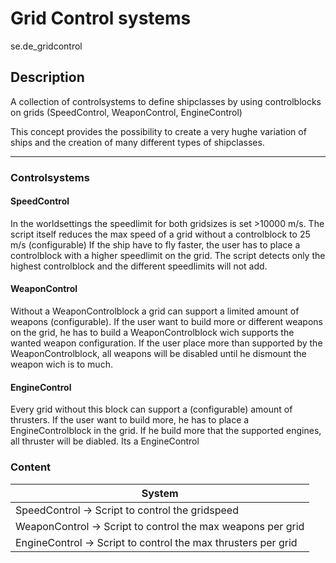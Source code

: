 Grid Control systems
============

se.de_gridcontrol 

## Description

A collection of controlsystems to define shipclasses by using controlblocks on grids 
(SpeedControl, WeaponControl, EngineControl)

This concept provides the possibility to create a very hughe variation of ships and the creation
of many different types of shipclasses.
___
### Controlsystems
#### SpeedControl
In the worldsettings the speedlimit for both gridsizes is set >10000 m/s.
The script itself reduces the max speed of a grid without a controlblock to 25 m/s (configurable)
If the ship have to fly faster, the user has to place a controlblock with a higher speedlimit on the grid.
The script detects only the highest controlblock and the different speedlimits will not add. 

#### WeaponControl
Without a WeaponControlblock a grid can support a limited amount of weapons (configurable).
If the user want to build more or different weapons on the grid, he has to build a WeaponControlblock wich supports
the wanted weapon configuration.
If the user place more than supported by the WeaponControlblock, all weapons will be disabled until he dismount the weapon wich is to much.

#### EngineControl
Every grid without this block can support a (configurable) amount of thrusters. If the user want to build more, he has to
place a EngineControlblock in the grid. If he build more that the supported engines, all thruster will be diabled.
Its a EngineControl

### Content

| System |
| ------- |
| SpeedControl -> Script to control the gridspeed| 
| WeaponControl -> Script to control the max weapons per grid|
| EngineControl -> Script to control the max thrusters per grid|
